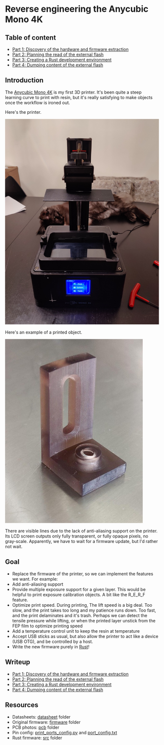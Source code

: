 Reverse engineering the Anycubic Mono 4K
========================================

## Table of content

* [Part 1: Discovery of the hardware and firmware extraction](part1/README.md)
* [Part 2: Planning the read of the external flash](part2/README.md)
* [Part 3: Creating a Rust development environment](part3/README.md)
* [Part 4: Dumping content of the external flash](part4/README.md)

## Introduction

The [Anycubic Mono 4K](https://www.anycubic.com/collections/3d-printers/products/photon-mono-4k)
is my first 3D printer. It's been quite a steep learning curve to print with
resin, but it's really satisfying to make objects once the workflow is ironed
out.

Here's the printer.

![Anycubic Mono 4K](part1/printer.jpg)

Here's an example of a printed object.

![Printed Bracket](part1/bracket_print.jpg)

There are visible lines due to the lack of anti-aliasing support on the printer.
Its LCD screen outputs only fully transparent, or fully opaque pixels, no gray-scale.
Apparently, we have to wait for a firmware update, but I'd rather not wait.

## Goal

* Replace the firmware of the printer, so we can implement the features we want.
  For example:
* Add anti-aliasing support
* Provide multiple exposure support for a given layer. This would be helpful to print
  exposure calibration objects. A bit like the R_E_R_F feature.
* Optimize print speed. During printing, The lift speed is a big deal. Too slow, and the print takes
  too long and my patience runs down. Too fast, and the print delaminates and
  it's trash. Perhaps we can detect the tensile pressure while lifting, or when
  the printed layer unstick from the FEP film to optimize printing speed
* Add a temperature control unit to keep the resin at temperature
* Accept USB sticks as usual, but also allow the printer to act like a device
  (USB OTG), and be controlled by a host.
* Write the new firmware purely in [Rust](https://www.rust-lang.org/what/embedded)!

## Writeup

* [Part 1: Discovery of the hardware and firmware extraction](part1/README.md)
* [Part 2: Planning the read of the external flash](part2/README.md)
* [Part 3: Creating a Rust development environment](part3/README.md)
* [Part 4: Dumping content of the external flash](part4/README.md)

## Resources

* Datasheets: [datasheet](/datasheet) folder
* Original firmware: [firmware](/firmware) folder
* PCB photos: [pcb](/pcb) folder
* Pin config: [print_ports_config.py](/firmware/print_ports_config.py) and [port_config.txt](/firmware/port_config.txt)
* Rust firmware: [src](/src) folder

